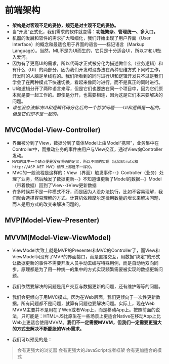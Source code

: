 # 前端架构

* **架构是对客观不足的妥协，规范是对主观不足的妥协。**
* 当“开发”正式化，我们需求的软件就变得：**功能繁杂、管理统一、多入口。**
* 机器的发展和软件的需求扩大和细化，我们开始出现了用户界面（User Interface）的概念和最适合用于界面的语言——标记语言（Markup Language）。当然，ML不是为UI而生的，它只是十分适合UI，所以才和UI坠入爱河。
* 因为有了更高UI的需求，所以代码才正式被分化为描述做什么（业务逻辑）和有什么（UI）的两部分，因为我们开发时没办法在两种思维方式下同时工作，开发时的人脑是单线程的。我们所看到的同时进行UI和逻辑开发只不过是我们学会了在两种模式下快速切换，看起来像同时进行，而不是真正的同时进行。
* UI和逻辑分开了两种语言来写，但是它们也要放在同一个项目中，因为它们原本就是要一起工作的。即使是分开，也需要相连，因为这是它们本来要解决的问题。
* *谁也没办法解决UI和逻辑代码分化后的一个哲学问题——UI和逻辑是一起的，但是它们却不是一起的。*

## MVC(Model-View-Controller)

* 界面被分到了View，数据分到了载体Model上由Model“携带”，业务集中在Controller中，而推动业务的事件由用户与View交互，通过View向Controller发动。
* `MVC的其中一个缺点便是没有明确的定义，所以不同的实现（比如Struts和http://ASP.NET MVC）细节上都是不一样的。`
* MVC的一般流程是这样的：View（界面）触发事件--》Controller（业务）处理了业务，然后触发了数据更新--》不知道谁更新了Model的数据--》Model（带着数据）回到了View--》View更新数据
* 许多时候并不是一种模式不好，而是因为人没办法执行，比如不容易理解，我们就会选择容易理解的方式。计算机依赖摩尔定律用数量的增长来解决问题，而人是用方式的改变来解决问题的。

## MVP(Model-View-Presenter)

## MVVM(Model-View-ViewModel)
* ViewModel大致上就是MVP的Presenter和MVC的Controller了，而View和ViewModel间没有了MVP的界面接口，而是直接交互，用数据“绑定”的形式让数据更新的事件不需要开发人员手动去编写特殊用例，而是自动地双向同步。原理都是为了用一种统一的集中的方式实现频繁需要被实现的数据更新问题。
* 我们依然要解决的问题是用户交互与数据更新的问题，还有维护等等的问题。
* 我们会更倾向于用MVC模式，因为在Web层面，我们更倾向于一次性更新数据。所有问题都不是问题，就算有问题也要解决问题。实际上，现在Web MVVM主要并不是用在了Web或者Wap上，而是移动App上。按照前面的说法，只可能是：HTML+JS比原生在一些场景上更适合Native在移动App上比Web上更适合使用MVVM。**我们不一定需要MVVM，但我们一定需要更强大的方式去解决不断膨胀的Web需求。**

* 我们可以预见的是：

> 会有更强大的浏览器
> 会有更强大的JavaScript或者框架
> 会有更加适合的模式